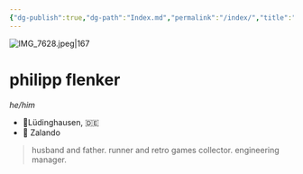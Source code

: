 ```yaml
---
{"dg-publish":true,"dg-path":"Index.md","permalink":"/index/","title":"philipp flenker","tags":["gardenEntry"],"created":"2025-04-25T17:21:48","updated":"2025-04-26T09:07:09"}
---
```


![IMG_7628.jpeg|167](/img/user/attachments/IMG_7628.jpeg)
# philipp flenker
_he/him_
- 📍Lüdinghausen, 🇩🇪
- 💼 Zalando

> husband and father. runner and retro games collector. engineering manager.
